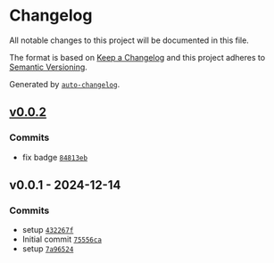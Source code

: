 # Changelog

All notable changes to this project will be documented in this file.

The format is based on [Keep a Changelog](https://keepachangelog.com/en/1.0.0/)
and this project adheres to [Semantic Versioning](https://semver.org/spec/v2.0.0.html).

Generated by [`auto-changelog`](https://github.com/CookPete/auto-changelog).

## [v0.0.2](https://github.com/bicycle-codes/randombytes/compare/v0.0.1...v0.0.2)

### Commits

- fix badge [`84813eb`](https://github.com/bicycle-codes/randombytes/commit/84813eb0fa0555d90df1354d25a607f0debb03e9)

## v0.0.1 - 2024-12-14

### Commits

- setup [`432267f`](https://github.com/bicycle-codes/randombytes/commit/432267f1686f354f29ced8529595e1fbb1e5a3e5)
- Initial commit [`75556ca`](https://github.com/bicycle-codes/randombytes/commit/75556ca2050ac35516117f8a3ade88be345842ee)
- setup [`7a96524`](https://github.com/bicycle-codes/randombytes/commit/7a9652437eef1f4ef559fd2605364817b5dacdf6)
